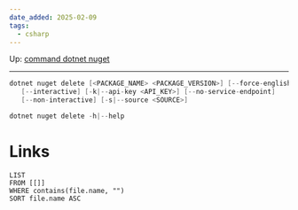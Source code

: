 ```yaml
---
date_added: 2025-02-09
tags:
  - csharp
---
```

Up: [command dotnet nuget](command%20dotnet%20nuget.md)
___
 ```cs
 dotnet nuget delete [<PACKAGE_NAME> <PACKAGE_VERSION>] [--force-english-output]
    [--interactive] [-k|--api-key <API_KEY>] [--no-service-endpoint]
    [--non-interactive] [-s|--source <SOURCE>]

dotnet nuget delete -h|--help
```
# Links
```dataview
LIST
FROM [[]]
WHERE contains(file.name, "")
SORT file.name ASC
```
